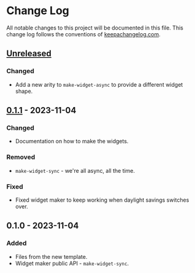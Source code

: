 # Change Log
All notable changes to this project will be documented in this file. This change log follows the conventions of [keepachangelog.com](http://keepachangelog.com/).

## [Unreleased]
### Changed
- Add a new arity to `make-widget-async` to provide a different widget shape.

## [0.1.1] - 2023-11-04
### Changed
- Documentation on how to make the widgets.

### Removed
- `make-widget-sync` - we're all async, all the time.

### Fixed
- Fixed widget maker to keep working when daylight savings switches over.

## 0.1.0 - 2023-11-04
### Added
- Files from the new template.
- Widget maker public API - `make-widget-sync`.

[Unreleased]: https://github.com/warfox/clojure-template/compare/0.1.1...HEAD
[0.1.1]: https://github.com/warfox/clojure-template/compare/0.1.0...0.1.1
